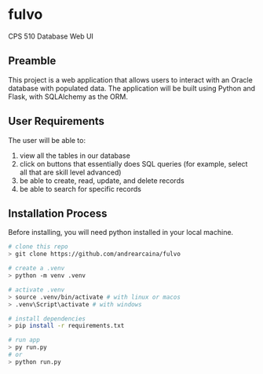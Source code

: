 # fulvo
CPS 510 Database Web UI

## Preamble
This project is a web application that allows users to interact with an Oracle database with populated data. The application will be built using Python and Flask, with SQLAlchemy as the ORM.

## User Requirements
The user will be able to:

1. view all the tables in our database
2. click on buttons that essentially does SQL queries (for example, select all that are skill level advanced)
3. be able to create, read, update, and delete records
4. be able to search for specific records

## Installation Process

Before installing, you will need python installed in your local machine.

```bash
# clone this repo 
> git clone https://github.com/andrearcaina/fulvo

# create a .venv
> python -m venv .venv

# activate .venv
> source .venv/bin/activate # with linux or macos
> .venv\Script\activate # with windows

# install dependencies
> pip install -r requirements.txt

# run app
> py run.py
# or
> python run.py
```
